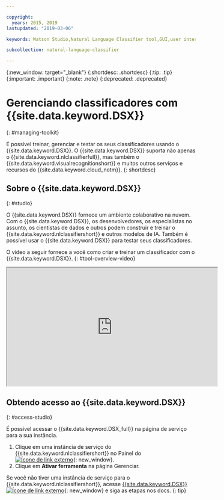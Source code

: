```yaml
---

copyright:
  years: 2015, 2019
lastupdated: "2019-03-06"

keywords: Watson Studio,Natural Language Classifier tool,GUI,user interface

subcollection: natural-language-classifier

---
```


{:new_window: target="_blank"}
{:shortdesc: .shortdesc}
{:tip: .tip}
{:important: .important}
{:note: .note}
{:deprecated: .deprecated}

<!-- Link definitions -->

[cloud-dashboard-watson]: https://{DomainName}/dashboard/apps?category=ai
[watson-studio-reg]: https://dataplatform.cloud.ibm.com/registration/stepone?context=wdp

# Gerenciando classificadores com  {{site.data.keyword.DSX}}
{: #managing-toolkit}

É possível treinar, gerenciar e testar os seus classificadores usando o {{site.data.keyword.DSX}}. O {{site.data.keyword.DSX}} suporta não apenas o {{site.data.keyword.nlclassifierfull}}, mas também o {{site.data.keyword.visualrecognitionshort}} e muitos outros serviços e recursos do {{site.data.keyword.cloud_notm}}.
{: shortdesc}

## Sobre o  {{site.data.keyword.DSX}}
{: #studio}

O {{site.data.keyword.DSX}} fornece um ambiente colaborativo na nuvem. Com o {{site.data.keyword.DSX}}, os desenvolvedores, os especialistas no assunto, os cientistas de dados e outros podem construir e treinar o {{site.data.keyword.nlclassifiershort}} e outros modelos de IA. Também é possível usar o {{site.data.keyword.DSX}} para testar seus classificadores.

O vídeo a seguir fornece a você como criar e treinar um classificador com o {{site.data.keyword.DSX}}.
{: #tool-overview-video}

<iframe class="embed-responsive-item" id="youtubeplayer" title="IBM Watson Studio: criar e treinar um Modelo de classificador de língua natural" type="text/html" width="560" height="315" src="https://www.youtube.com/embed/_gHeeX4lFwo" webkitallowfullscreen mozallowfullscreen allowfullscreen gesture="media" allow="encrypted-media"></iframe>

## Obtendo acesso ao  {{site.data.keyword.DSX}}
{: #access-studio}

É possível acessar o {{site.data.keyword.DSX_full}} na página de serviço para a sua instância.

1.  Clique em uma instância de serviço do {{site.data.keyword.nlclassifiershort}} no Painel do [ ![Ícone de link externo](../../icons/launch-glyph.svg "Ícone de link externo")][cloud-dashboard-watson]{: new_window}.
1.  Clique em **Ativar ferramenta** na página Gerenciar.

Se você não tiver uma instância de serviço para o {{site.data.keyword.nlclassifiershort}}, acesse [{{site.data.keyword.DSX}} ![Ícone de link externo](../../icons/launch-glyph.svg "Ícone de link externo")][watson-studio-reg]{: new_window} e siga as etapas nos docs.
{: tip}
